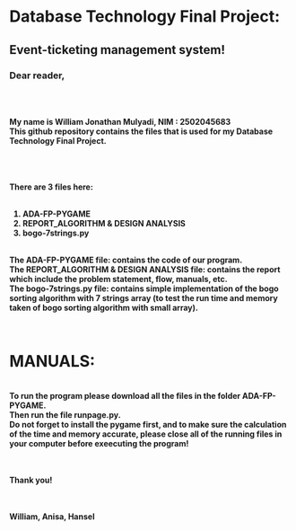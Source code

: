 <b><h1>Database Technology Final Project:</h1></b>
<b><h2>Event-ticketing management system!</h2></b>
<h3><b>Dear reader,</h3>
<br>
  
<br> My name is William Jonathan Mulyadi, NIM : 2502045683 <br>
<t>This github repository contains the files that is used for my Database Technology Final Project.<br><br>

<br><br>
There are 3 files here: <br><br>
1. ADA-FP-PYGAME<br>
2. REPORT_ALGORITHM & DESIGN ANALYSIS<br>
3. bogo-7strings.py<br><br>

The ADA-FP-PYGAME file: contains the code of our program.<br>
The REPORT_ALGORITHM & DESIGN ANALYSIS  file: contains the report which include the problem statement, flow, manuals, etc. <br>
The bogo-7strings.py file: contains simple implementation of the bogo sorting algorithm with 7 strings array (to test the run time and memory taken of bogo sorting algorithm with small array).<br>

<br>
<h1> MANUALS: </h1> <br>
To run the program please download all the files in the folder ADA-FP-PYGAME.<br> Then run the file <b>runpage.py</b>.<br>Do not forget to install the pygame first, and to make sure the calculation of the time and memory accurate, please close all of the running files in your computer before exeecuting the program!<br>


  
  
<br><br>
Thank you!<br>
<br><br>

William, Anisa, Hansel

